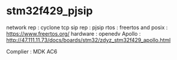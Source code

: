 # stm32f429_pjsip

network rep : cyclone tcp
sip rep : pjsip
rtos : freertos and posix : https://www.freertos.org/
hardware : openedv Apollo : http://47.111.11.73/docs/boards/stm32/zdyz_stm32f429_apollo.html

Complier : MDK AC6 
